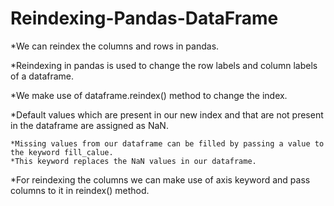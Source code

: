 # Reindexing-Pandas-DataFrame
*We can reindex the columns and rows in pandas. 

  *Reindexing in pandas is used to change the row labels and column labels of a dataframe.

  *We make use of dataframe.reindex() method to change the index.

  *Default values which are present in our new index and that are not present in the dataframe are assigned as NaN. 
  
    *Missing values from our dataframe can be filled by passing a value to the keyword fill_calue.
    *This keyword replaces the NaN values in our dataframe.
   
  *For reindexing the columns we can make use of axis keyword and pass columns to it in reindex() method.
